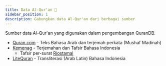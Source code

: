 ```yaml
---
title: Data Al-Qur'an 📖
sidebar_position: 1
description: Gabungkan data Al-Qur'an dari berbagai sumber
---
```


Sumber data Al-Qur'an yang digunakan dalam pengembangan QuranDB.

- [Quran.com](https://quran.com/) - Teks Bahasa Arab dan terjemah perkata (Mushaf Madinah)
- [Kemenag](https://quran.kemenag.go.id/) - Terjemahan dan Tafsir Bahasa Indonesia
  - Tafsir per-surat [Riostamal](https://github.com/rioastamal/quran-json)
- [LiteQuran](https://litequran.net/) - Transliterasi (Arab Latin) Bahasa Indonesia
